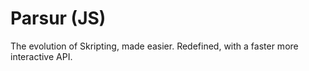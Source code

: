 # Parsur (JS)

The evolution of Skripting, made easier. Redefined, with a faster more interactive API.
